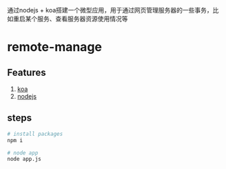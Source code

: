 通过nodejs + koa搭建一个微型应用，用于通过网页管理服务器的一些事务，比如重启某个服务、查看服务器资源使用情况等

# remote-manage


## Features

1. [koa](https://koa.bootcss.com/)
2. [nodejs](https://nodejs.org/)

## steps

``` bash
# install packages
npm i
```
``` bash
# node app
node app.js
```

